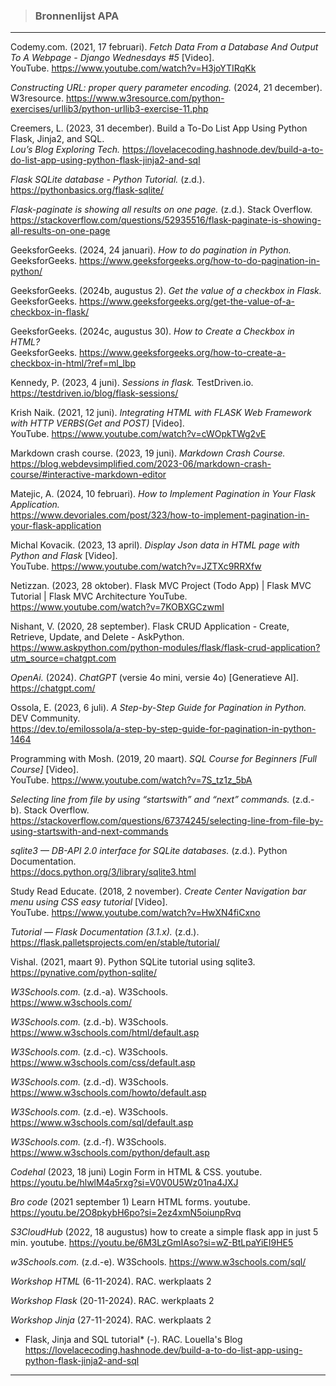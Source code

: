> ### Bronnenlijst APA

---

Codemy.com. (2021, 17 februari). *Fetch Data From a Database And Output To A Webpage - Django Wednesdays #5* [Video].   
YouTube. https://www.youtube.com/watch?v=H3joYTIRqKk

*Constructing URL: proper query parameter encoding.* (2024, 21 december).  
W3resource. https://www.w3resource.com/python-exercises/urllib3/python-urllib3-exercise-11.php

Creemers, L. (2023, 31 december). Build a To-Do List App Using Python Flask, Jinja2, and SQL.  
*Lou’s Blog Exploring Tech.* https://lovelacecoding.hashnode.dev/build-a-to-do-list-app-using-python-flask-jinja2-and-sql

*Flask SQLite database - Python Tutorial.* (z.d.).  
https://pythonbasics.org/flask-sqlite/

*Flask-paginate is showing all results on one page.* (z.d.). Stack Overflow.  
https://stackoverflow.com/questions/52935516/flask-paginate-is-showing-all-results-on-one-page

GeeksforGeeks. (2024, 24 januari). *How to do pagination in Python.*  
GeeksforGeeks. https://www.geeksforgeeks.org/how-to-do-pagination-in-python/

GeeksforGeeks. (2024b, augustus 2). *Get the value of a checkbox in Flask.*  
GeeksforGeeks. https://www.geeksforgeeks.org/get-the-value-of-a-checkbox-in-flask/

GeeksforGeeks. (2024c, augustus 30). *How to Create a Checkbox in HTML?*   
GeeksforGeeks. https://www.geeksforgeeks.org/how-to-create-a-checkbox-in-html/?ref=ml_lbp

Kennedy, P. (2023, 4 juni). *Sessions in flask.* TestDriven.io.    
https://testdriven.io/blog/flask-sessions/

Krish Naik. (2021, 12 juni). *Integrating HTML with FLASK Web Framework with HTTP VERBS(Get and POST)* [Video].  
YouTube. https://www.youtube.com/watch?v=cWOpkTWg2vE

Markdown crash course. (2023, 19 juni). *Markdown Crash Course.*  
https://blog.webdevsimplified.com/2023-06/markdown-crash-course/#interactive-markdown-editor

Matejic, A. (2024, 10 februari). *How to Implement Pagination in Your Flask Application.*  
https://www.devoriales.com/post/323/how-to-implement-pagination-in-your-flask-application

Michal Kovacik. (2023, 13 april). *Display Json data in HTML page with Python and Flask* [Video].  
YouTube. https://www.youtube.com/watch?v=JZTXc9RRXfw

Netizzan. (2023, 28 oktober). Flask MVC Project (Todo App) | Flask MVC Tutorial | Flask MVC Architecture
YouTube. https://www.youtube.com/watch?v=7KOBXGCzwmI

Nishant, V. (2020, 28 september). Flask CRUD Application - Create, Retrieve, Update, and Delete - AskPython.
https://www.askpython.com/python-modules/flask/flask-crud-application?utm_source=chatgpt.com

*OpenAi.* (2024). *ChatGPT* (versie 4o mini, versie 4o) [Generatieve AI].  
https://chatgpt.com/

Ossola, E. (2023, 6 juli). *A Step-by-Step Guide for Pagination in Python.* DEV Community.    
https://dev.to/emilossola/a-step-by-step-guide-for-pagination-in-python-1464

Programming with Mosh. (2019, 20 maart). *SQL Course for Beginners [Full Course]* [Video].  
YouTube. https://www.youtube.com/watch?v=7S_tz1z_5bA

*Selecting line from file by using “startswith” and “next” commands.* (z.d.-b). Stack Overflow.    
https://stackoverflow.com/questions/67374245/selecting-line-from-file-by-using-startswith-and-next-commands

*sqlite3 — DB-API 2.0 interface for SQLite databases.* (z.d.). Python Documentation.  
https://docs.python.org/3/library/sqlite3.html

Study Read Educate. (2018, 2 november). *Create Center Navigation bar menu using CSS easy tutorial* [Video].   
YouTube. https://www.youtube.com/watch?v=HwXN4fiCxno

*Tutorial — Flask Documentation (3.1.x).* (z.d.).  
https://flask.palletsprojects.com/en/stable/tutorial/

Vishal. (2021, maart 9). Python SQLite tutorial using sqlite3. 
https://pynative.com/python-sqlite/

*W3Schools.com.* (z.d.-a). W3Schools.   
https://www.w3schools.com/

*W3Schools.com.* (z.d.-b). W3Schools.  
https://www.w3schools.com/html/default.asp

*W3Schools.com.* (z.d.-c). W3Schools.  
https://www.w3schools.com/css/default.asp

*W3Schools.com.* (z.d.-d). W3Schools.  
https://www.w3schools.com/howto/default.asp

*W3Schools.com.* (z.d.-e). W3Schools.   
https://www.w3schools.com/sql/default.asp

*W3Schools.com.* (z.d.-f). W3Schools.  
https://www.w3schools.com/python/default.asp



*Codehal* (2023, 18 juni) Login Form in HTML & CSS.
youtube. https://youtu.be/hlwlM4a5rxg?si=V0V0U5Wz01na4JXJ

*Bro code* (2021 september 1) Learn HTML forms.
youtube. https://youtu.be/2O8pkybH6po?si=2ez4xmN5oiunpRvq

*S3CloudHub* (2022, 18 augustus) how to create a simple flask app in just 5 min.
youtube. https://youtu.be/6M3LzGmIAso?si=wZ-BtLpaYiEI9HE5

*w3Schools.com.* (z.d.-e). W3Schools.
https://www.w3schools.com/sql/

*Workshop HTML* (6-11-2024). RAC.
werkplaats 2 

*Workshop Flask* (20-11-2024). RAC.
werkplaats 2 

*Workshop Jinja* (27-11-2024). RAC.
werkplaats 2 

* Flask, Jinja and SQL tutorial* (-). RAC.
Louella's Blog https://lovelacecoding.hashnode.dev/build-a-to-do-list-app-using-python-flask-jinja2-and-sql





---
